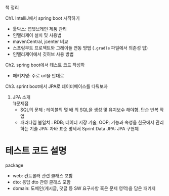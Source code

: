 책 정리


Ch1. IntelliJ에서 spring boot 시작하기
- 툴박스: 앱젯브레인 제품 관리
- 인텔리제이 설치 및 사용법
- mavenCentral, jcenter 비교
- 스프링부트 프로젝트와 그레이들 연동 방법 (`.gradle` 파일에서 의존성 입)
- 인텔리제이에서 깃허브 사용 방법

Ch2. spring boot에서 테스트 코드 작성하
- 패키지명: 주로 url을 반대로


 
Ch3. sprint boot에서 JPA로 데이터베이스를 다뤄보자
1. JPA 소개   
    1)문제점   
    - SQL의 문제 : 테이블의 몇 배 의 SQL을 생성 및 유지보수 해야함. 단순 반복 작업
    - 패러다임 불일치 : RDB; 데이터 저장 기술, OOP; 기능과 속성을 한곳에서 관리하는 기술
JPA: 자바 표준 명세서
Sprint Data JPA: JPA 구현체

# 테스트 코드 설명
package
- web: 컨트롤러 관련 클래스 포함
- dto: 응답 dto 관련 클래스 포함
- domain: 도메인(게시글, 댓글 등 SW 요구사항 혹은 문제 영역)을 담은 패키지
 